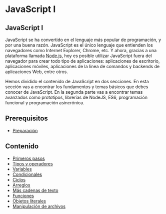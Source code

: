 # JavaScript I

## JavaScript I

JavaScript se ha convertido en el lenguaje más popular de programación, y por una buena razón. JavaScript es el único lenguaje que entienden los navegadores como Internet Explorer, Chrome, etc. Y ahora, gracias a una plataforma llamada [Node.js](https://nodejs.org/en/), hoy es posible utilizar JavaScript fuera del navegador para crear todo tipo de aplicaciones: aplicaciones de escritorio, aplicaciones móviles, aplicaciones de la línea de comandos y backends de aplicaciones Web, entre otros.

Hemos dividido el contenido de JavaScript en dos secciones. En esta sección vas a encontrar los fundamentos y temas básicos que debes conocer de JavaScript. En la segunda parte vas a encontrar temas avanzados como prototipos, librerías de NodeJS, ES6, programación funcional y programación asincrónica.

## Prerequisitos

* [Preparación](../preparacion/)

## Contenido

* [Primeros pasos](primeros-pasos.md)
* [Tipos y operadores](tipos-y-operadores.md)
* [Variables](variables.md)
* [Condicionales](condicionales.md)
* [Ciclos](ciclos.md)
* [Arreglos](arreglos.md)
* [Más cadenas de texto](mas-cadenas-de-texto.md)
* [Funciones](funciones.md)
* [Objetos literales](objetos-literales.md)
* [Manipulación de archivos](manipulacion-de-archivos.md)

